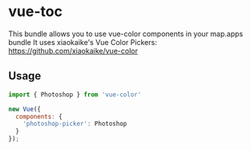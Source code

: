 # vue-toc

This bundle allows you to use vue-color components in your map.apps bundle
It uses xiaokaike's Vue Color Pickers: https://github.com/xiaokaike/vue-color

## Usage

```js
import { Photoshop } from 'vue-color'

new Vue({
  components: {
    'photoshop-picker': Photoshop
  }
});
```
